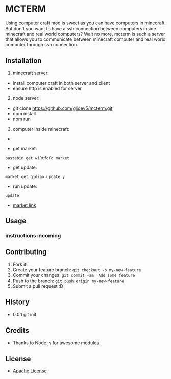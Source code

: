 # MCTERM
Using computer craft mod is sweet as you can have computers in minecraft. But don't you want to have a ssh connection between computers inside minecraft and real world computers? Wait no more, mcterm is such a server that allows you to communicate between minecraft computer and real world computer through ssh connection.

## Installation
1. minecraft server:
 * install computer craft in both server and client
 * ensure http is enabled for server

2. node server:
 * git clone https://github.com/glidev5/mcterm.git
 * npm install
 * npm run

3. computer inside minecraft:
 *

 * get market: 
```
pastebin get w1RtfqFd market
```

 * get update: 
```
market get gjdiao update y
```

 * run update: 
```
update
```
 
 * [market link](http://turtlescripts.com/project/gjdi1k-mcterm)

## Usage
### instructions incoming

## Contributing
1. Fork it!
2. Create your feature branch: `git checkout -b my-new-feature`
3. Commit your changes: `git commit -am 'Add some feature'`
4. Push to the branch: `git push origin my-new-feature`
5. Submit a pull request :D

## History
 * 0.0.1  git init

## Credits
 * Thanks to Node.js for awesome modules.

## License
 * [Apache License](http://www.apache.org/licenses/LICENSE-2.0)
